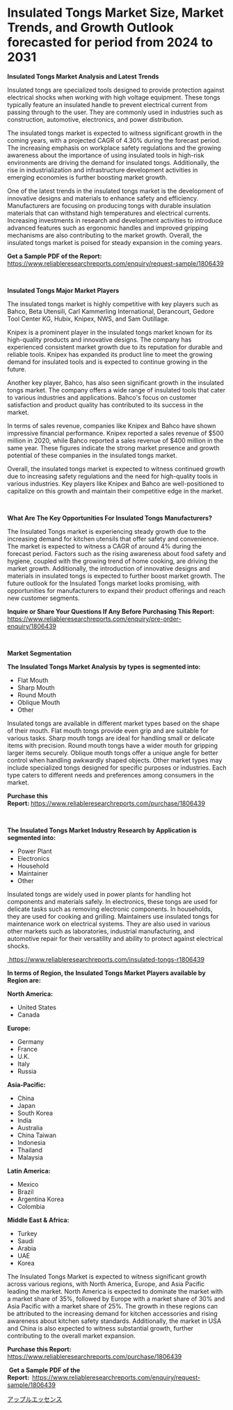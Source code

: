 <p><h1>Insulated Tongs Market Size, Market Trends, and Growth Outlook forecasted for period from 2024 to 2031</h1></p><p><strong>Insulated Tongs Market Analysis and Latest Trends</strong></p>
<p><p>Insulated tongs are specialized tools designed to provide protection against electrical shocks when working with high voltage equipment. These tongs typically feature an insulated handle to prevent electrical current from passing through to the user. They are commonly used in industries such as construction, automotive, electronics, and power distribution.</p><p>The insulated tongs market is expected to witness significant growth in the coming years, with a projected CAGR of 4.30% during the forecast period. The increasing emphasis on workplace safety regulations and the growing awareness about the importance of using insulated tools in high-risk environments are driving the demand for insulated tongs. Additionally, the rise in industrialization and infrastructure development activities in emerging economies is further boosting market growth.</p><p>One of the latest trends in the insulated tongs market is the development of innovative designs and materials to enhance safety and efficiency. Manufacturers are focusing on producing tongs with durable insulation materials that can withstand high temperatures and electrical currents. Increasing investments in research and development activities to introduce advanced features such as ergonomic handles and improved gripping mechanisms are also contributing to the market growth. Overall, the insulated tongs market is poised for steady expansion in the coming years.</p></p>
<p><strong>Get a Sample PDF of the Report:&nbsp;</strong> <a href="https://www.reliableresearchreports.com/enquiry/request-sample/1806439">https://www.reliableresearchreports.com/enquiry/request-sample/1806439</a></p>
<p>&nbsp;</p>
<p><strong>Insulated Tongs Major Market Players</strong></p>
<p><p>The insulated tongs market is highly competitive with key players such as Bahco, Beta Utensili, Carl Kammerling International, Derancourt, Gedore Tool Center KG, Hubix, Knipex, NWS, and Sam Outillage.</p><p>Knipex is a prominent player in the insulated tongs market known for its high-quality products and innovative designs. The company has experienced consistent market growth due to its reputation for durable and reliable tools. Knipex has expanded its product line to meet the growing demand for insulated tools and is expected to continue growing in the future.</p><p>Another key player, Bahco, has also seen significant growth in the insulated tongs market. The company offers a wide range of insulated tools that cater to various industries and applications. Bahco's focus on customer satisfaction and product quality has contributed to its success in the market.</p><p>In terms of sales revenue, companies like Knipex and Bahco have shown impressive financial performance. Knipex reported a sales revenue of $500 million in 2020, while Bahco reported a sales revenue of $400 million in the same year. These figures indicate the strong market presence and growth potential of these companies in the insulated tongs market.</p><p>Overall, the insulated tongs market is expected to witness continued growth due to increasing safety regulations and the need for high-quality tools in various industries. Key players like Knipex and Bahco are well-positioned to capitalize on this growth and maintain their competitive edge in the market.</p></p>
<p>&nbsp;</p>
<p><strong>What Are The Key Opportunities For Insulated Tongs Manufacturers?</strong></p>
<p><p>The Insulated Tongs market is experiencing steady growth due to the increasing demand for kitchen utensils that offer safety and convenience. The market is expected to witness a CAGR of around 4% during the forecast period. Factors such as the rising awareness about food safety and hygiene, coupled with the growing trend of home cooking, are driving the market growth. Additionally, the introduction of innovative designs and materials in insulated tongs is expected to further boost market growth. The future outlook for the Insulated Tongs market looks promising, with opportunities for manufacturers to expand their product offerings and reach new customer segments.</p></p>
<p><strong>Inquire or Share Your Questions If Any Before Purchasing This Report:</strong> <a href="https://www.reliableresearchreports.com/enquiry/pre-order-enquiry/1806439">https://www.reliableresearchreports.com/enquiry/pre-order-enquiry/1806439</a></p>
<p>&nbsp;</p>
<p><strong>Market Segmentation</strong></p>
<p><strong>The Insulated Tongs Market Analysis by types is segmented into:</strong></p>
<p><ul><li>Flat Mouth</li><li>Sharp Mouth</li><li>Round Mouth</li><li>Oblique Mouth</li><li>Other</li></ul></p>
<p><p>Insulated tongs are available in different market types based on the shape of their mouth. Flat mouth tongs provide even grip and are suitable for various tasks. Sharp mouth tongs are ideal for handling small or delicate items with precision. Round mouth tongs have a wider mouth for gripping larger items securely. Oblique mouth tongs offer a unique angle for better control when handling awkwardly shaped objects. Other market types may include specialized tongs designed for specific purposes or industries. Each type caters to different needs and preferences among consumers in the market.</p></p>
<p><strong>Purchase this Report:&nbsp;</strong><a href="https://www.reliableresearchreports.com/purchase/1806439">https://www.reliableresearchreports.com/purchase/1806439</a></p>
<p>&nbsp;</p>
<p><strong>The Insulated Tongs Market Industry Research by Application is segmented into:</strong></p>
<p><ul><li>Power Plant</li><li>Electronics</li><li>Household</li><li>Maintainer</li><li>Other</li></ul></p>
<p><p>Insulated tongs are widely used in power plants for handling hot components and materials safely. In electronics, these tongs are used for delicate tasks such as removing electronic components. In households, they are used for cooking and grilling. Maintainers use insulated tongs for maintenance work on electrical systems. They are also used in various other markets such as laboratories, industrial manufacturing, and automotive repair for their versatility and ability to protect against electrical shocks.</p></p>
<p><a href="https://www.reliableresearchreports.com/insulated-tongs-r1806439">&nbsp;https://www.reliableresearchreports.com/insulated-tongs-r1806439</a></p>
<p><strong>In terms of Region, the Insulated Tongs Market Players available by Region are:</strong></p>
<p>
    <p> <strong> North America: </strong>
        <ul>
            <li>United States</li>
            <li>Canada</li>
        </ul>
        </p> 
    <p> <strong> Europe: </strong>
        <ul>
            <li>Germany</li>
            <li>France</li>
            <li>U.K.</li>
            <li>Italy</li>
            <li>Russia</li>
        </ul>
        </p> 
    <p> <strong> Asia-Pacific: </strong>
        <ul>
            <li>China</li>
            <li>Japan</li>
            <li>South Korea</li>
            <li>India</li>
            <li>Australia</li>
            <li>China Taiwan</li>
            <li>Indonesia</li>
            <li>Thailand</li>
            <li>Malaysia</li>
        </ul>
        </p> 
    <p> <strong> Latin America: </strong>
        <ul>
            <li>Mexico</li>
            <li>Brazil</li>
            <li>Argentina Korea</li>
            <li>Colombia</li>
        </ul>
        </p> 
    <p> <strong> Middle East & Africa: </strong>
        <ul>
            <li>Turkey</li>
            <li>Saudi</li>
            <li>Arabia</li>
            <li>UAE</li>
            <li>Korea</li>
        </ul>
    </p>
    </p>
<p><p>The Insulated Tongs Market is expected to witness significant growth across various regions, with North America, Europe, and Asia Pacific leading the market. North America is expected to dominate the market with a market share of 35%, followed by Europe with a market share of 30% and Asia Pacific with a market share of 25%. The growth in these regions can be attributed to the increasing demand for kitchen accessories and rising awareness about kitchen safety standards. Additionally, the market in USA and China is also expected to witness substantial growth, further contributing to the overall market expansion.</p></p>
<p><strong>Purchase this Report: </strong><a href="https://www.reliableresearchreports.com/purchase/1806439">https://www.reliableresearchreports.com/purchase/1806439</a></p>
<p>&nbsp;<strong>Get a Sample PDF of the Report:&nbsp;&nbsp;</strong><a href="https://www.reliableresearchreports.com/enquiry/request-sample/1806439">https://www.reliableresearchreports.com/enquiry/request-sample/1806439</a></p>
<p><strong></strong></p>
<p><p><a href="https://medium.com/@brycenboyer2023/%E3%82%A2%E3%83%83%E3%83%97%E3%83%AB%E3%82%A8%E3%83%83%E3%82%BB%E3%83%B3%E3%82%B9%E5%B8%82%E5%A0%B4%E5%88%86%E6%9E%90-%E3%81%9D%E3%81%AEcagr-%E5%B8%82%E5%A0%B4%E3%82%BB%E3%82%B0%E3%83%A1%E3%83%B3%E3%83%86%E3%83%BC%E3%82%B7%E3%83%A7%E3%83%B3-%E3%81%8A%E3%82%88%E3%81%B3%E3%82%B0%E3%83%AD%E3%83%BC%E3%83%90%E3%83%AB%E7%94%A3%E6%A5%AD%E6%A6%82%E8%A6%81-5b381879369d">アップルエッセンス</a></p></p>